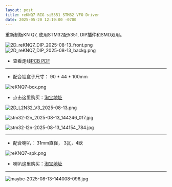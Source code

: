 ```yaml
---
layout: post
title: reKNQ7 RIG si5351 STM32 VFO Driver
date: 2025-05-20 12:19:00 -0700
---
```


重新制板KN Q7, 使用STM32配5351, DIP插件和SMD双用。

![2D_reKNQ7_DIP_2025-08-13_front.png](/assets/2025/2D_reKNQ7_DIP_2025-08-13_front.png)
![2D_reKNQ7_DIP_2025-08-13_backg.png](/assets/2025/2D_reKNQ7_DIP_2025-08-13_backg.png)

* 查看走线[PCB PDF](/assets/2025/PCB_reKNQ7_DIP_2025-08-13.pdf)

<hr size=1/>

* 配合铝盒子尺寸： 90 * 44 * 100mm

![reKNQ7-box.png](/assets/2025/reKNQ7-box.png)

* 点击这里购买：[淘宝地址](https://item.taobao.com/item.htm?id=611767722005&pisk=gjXtoXsZ0y4GLq0ZXZVnmQd8rUq3xWjwdNSSnEYiGwQdSeD0bdV2HZLduFAMCG2f-Nj7bFV4_ZQdSgZwSGTckZQe8OYGoZDvkgJ6g1YDSEpA0aE3r82lbGJ2Fz4uEgmVT5p6fET6coTBb3EHfOI0Txp2hz4otxOaeK7_eItzCXtB8nKj5I_bd2tXRnTX5ZTBO3to5K9flkLB4nMXcAMsdXtvRjt61AGIR3tDcE9XfkIB8nHXhK_XdkK2RE9Xhv7Qkei6oxCt8erENXrrHxBpXCLjneHvL9kk_UTvRxNcyhUyPGTKhxT80EV5vG4tUMvNAaKlSJMOyMjlQBWYyRdNdgBe6toxTMAyWpTNsPHeXNjAeB6_m0Y1Li6y9LFqreWVA_AyFVG62dL9NO_ncu96Gn96714tLhQGDTdCCockYs_FHdv7UVTctgBvDtz4paIhqORFHzeC4wBlebxjrUKm1kEKgjR6YxsV0IdaDdi9vUqTHjl2Tk-prkEKgjR6YHLuXPhqgBrF.&spm=tbpc.mytb_itemcollect.item.goods&upStreamPrice=1690)


![2D_L2N32_V3_2025-08-13.png](/assets/2025/2D_L2N32_V3_2025-08-13.png)


![stm32-l2n_2025-08-13_144246_017.jpg](/assets/2025/stm32-l2n_2025-08-13_144246_017.jpg)

![stm32-l2n-2025-08-13_144154_784.jpg](/assets/2025/stm32-l2n-2025-08-13_144154_784.jpg)


<hr size=1/>

* 配合喇叭： 31mm直径， 3瓦，4欧

![reKNQ7-spk.png](/assets/2025/reKNQ7-spk.png)

* 喇叭这里购买：[淘宝地址](https://item.taobao.com/item.htm?id=702688632219&pisk=gGrooOqbkzu7SG-Wr9m5P6L37cQvF0iIKWKK9DhFujlbe2ldPW039SgU20e8ik28l8KdP03nxSlbeHQS2oDUgSiKa_iRK9VTOHF3dTMETWPn9zQAX8wSAD5TxGITF7j7DdVkY28VLAMyzt3zqybb6D5O6GLv341-YWIizv2XuAGqUv-r8tmqKAHrY2kz3tDEpQ8e4WyVnjMBYXlE8IRqBAHEY3oEuEkSUe-r82oV0jMEY3-UT-WmpjlEYDPU3xOXYfqUco5hFvLvolA7ZY0o_8lue8EVkq87Fj47yokuVPwyRH-UmY0u0p3TLR088Rg_2uSHc0egumkbvstrtrkgpmqhN3hI4Ag_WqAPFYUUhyl7j6xiaua0xmENOhFgwSrtvuWpo5unZrrrop-ED040tymwgtM88-aENlfHjbr7nP33P1Y__-eTVqZhsIlQyAiqhkCX4X4qLgkeuFuDTHMVpo8BR4kjnfEESXXGTWcDTtXD5agrhYCOntYBR4kjnfBcnFOIzxMR6&spm=tbpc.mytb_itemcollect.item.goods&upStreamPrice=350&skuId=4954049717567)

<hr size=1/>


![maybe-2025-08-13-144008-096.jpg](/assets/2025/maybe-2025-08-13-144008-096.jpg)
